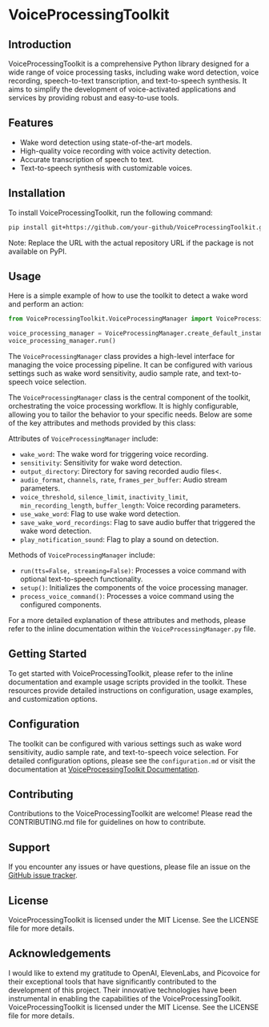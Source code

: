 # VoiceProcessingToolkit

 ## Introduction
 VoiceProcessingToolkit is a comprehensive Python library designed for a wide range of voice processing tasks, including wake word detection, voice recording, speech-to-text transcription, and text-to-speech synthesis. It aims to simplify the development of voice-activated applications and services by providing robust and easy-to-use tools.

 ## Features
 - Wake word detection using state-of-the-art models.
 - High-quality voice recording with voice activity detection.
 - Accurate transcription of speech to text.
 - Text-to-speech synthesis with customizable voices.

 ## Installation
 To install VoiceProcessingToolkit, run the following command:
 ```bash
 pip install git+https://github.com/your-github/VoiceProcessingToolkit.git
 ```

 Note: Replace the URL with the actual repository URL if the package is not available on PyPI.

 ## Usage
 Here is a simple example of how to use the toolkit to detect a wake word and perform an action:
 ```python
 from VoiceProcessingToolkit.VoiceProcessingManager import VoiceProcessingManager

 voice_processing_manager = VoiceProcessingManager.create_default_instance(wake_word='jarvis')
 voice_processing_manager.run()
 ```

 The `VoiceProcessingManager` class provides a high-level interface for managing the voice processing pipeline. It can be configured with various settings such as wake word sensitivity, audio sample rate, and text-to-speech voice selection.

 The `VoiceProcessingManager` class is the central component of the toolkit, orchestrating the voice processing workflow. It is highly configurable, allowing you to tailor the behavior to your specific needs. Below are some of the key attributes and methods provided by this class:

 Attributes of `VoiceProcessingManager` include:
 - `wake_word`: The wake word for triggering voice recording.
 - `sensitivity`: Sensitivity for wake word detection.
 - `output_directory`: Directory for saving recorded audio files<.
 - `audio_format`, `channels`, `rate`, `frames_per_buffer`: Audio stream parameters.
 - `voice_threshold`, `silence_limit`, `inactivity_limit`, `min_recording_length`, `buffer_length`: Voice recording parameters.
 - `use_wake_word`: Flag to use wake word detection.
 - `save_wake_word_recordings`: Flag to save audio buffer that triggered the wake word detection.
 - `play_notification_sound`: Flag to play a sound on detection.

 Methods of `VoiceProcessingManager` include:
 - `run(tts=False, streaming=False)`: Processes a voice command with optional text-to-speech functionality.
 - `setup()`: Initializes the components of the voice processing manager.
 - `process_voice_command()`: Processes a voice command using the configured components.

 For a more detailed explanation of these attributes and methods, please refer to the inline documentation within the `VoiceProcessingManager.py` file.

 ## Getting Started
 To get started with VoiceProcessingToolkit, please refer to the inline documentation and example usage scripts provided in the toolkit. These resources provide detailed instructions on configuration, usage examples, and customization options.


 ## Configuration
 The toolkit can be configured with various settings such as wake word sensitivity, audio sample rate, and text-to-speech voice selection. For detailed configuration options, please see the `configuration.md` or visit the documentation at [VoiceProcessingToolkit Documentation](https://your-github/VoiceProcessingToolkit/docs).

 ## Contributing
 Contributions to the VoiceProcessingToolkit are welcome! Please read the CONTRIBUTING.md file for guidelines on how to contribute.

 ## Support
If you encounter any issues or have questions, please file an issue on the [GitHub issue tracker](https://github.com/your-github/VoiceProcessingToolkit/issues).

## License
VoiceProcessingToolkit is licensed under the MIT License. See the LICENSE file for more details.

## Acknowledgements
I would like to extend my gratitude to OpenAI, ElevenLabs, and Picovoice for their exceptional tools that have significantly contributed to the development of this project. Their innovative technologies have been instrumental in enabling the capabilities of the VoiceProcessingToolkit.
 VoiceProcessingToolkit is licensed under the MIT License. See the LICENSE file for more details.
